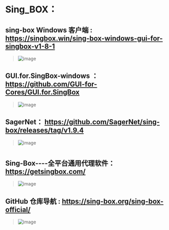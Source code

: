 # Sing_BOX：
## sing-box Windows 客户端 : https://singbox.win/sing-box-windows-gui-for-singbox-v1-8-1

   > ![image](https://github.com/user-attachments/assets/aa82e220-d2bf-4763-bafa-85d8b426eb0a)

## GUI.for.SingBox-windows ：https://github.com/GUI-for-Cores/GUI.for.SingBox

   > ![image](https://github.com/user-attachments/assets/4e63d4b3-b84b-4181-ac20-b2127b4222ea)

   
## SagerNet： https://github.com/SagerNet/sing-box/releases/tag/v1.9.4

   >  ![image](https://github.com/user-attachments/assets/317bcb23-f0bf-4fa7-8b2b-d36eb4148715)

#

## Sing-Box----全平台通用代理软件：https://getsingbox.com/

  > ![image](https://github.com/user-attachments/assets/5f939c5b-9d51-4463-bdeb-5e7daa80f235)

## GitHub 仓库导航 : https://sing-box.org/sing-box-official/

  > ![image](https://github.com/user-attachments/assets/109a68bc-0f3b-4d67-bf20-ac39705bfe9a)
